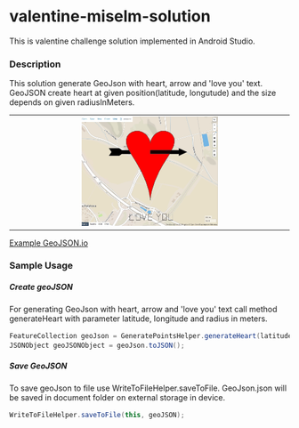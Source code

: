 # valentine-miselm-solution
This is valentine challenge solution implemented in Android Studio.


  
### Description

This solution generate GeoJson with heart, arrow and 'love you' text. GeoJSON create heart at given position(latitude, longutude) and the size depends on given radiusInMeters.

<table>
  <tr>
    <td align="center">
		<img width="50%" src="https://github.com/Norc89/valentine-miselm-solution/blob/master/Screenshots/image.jpg">
    </td>    
  </tr>
</table>

<a href="http://bl.ocks.org/d/04cb712c70b4e1d0889c25082518eed1">Example GeoJSON.io </a>

	 
### Sample Usage

 ##### Create geoJSON
For generating GeoJson with heart, arrow and 'love you' text call method generateHeart with parameter latitude, longitude and radius in meters.

````java
FeatureCollection geoJson = GeneratePointsHelper.generateHeart(latitude, longitude, radiusInMeters);
JSONObject geoJSONObject = geoJson.toJSON();
````

 ##### Save GeoJSON
To save geoJson to file use WriteToFileHelper.saveToFile. GeoJson.json will be saved in document folder on external storage in device.

````java
WriteToFileHelper.saveToFile(this, geoJSON);
````
